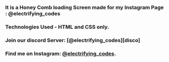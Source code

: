 ### It is a Honey Comb loading Screen made for my Instagram Page : @electrifying_codes

### Technologies Used - HTML and CSS only.

### Join our discord Server: [@electrifying_codes][disco]
### Find me on Instagram: [@electrifying_codes][Instagram].

[instagram]: https://www.instagram.com/electrifying_codes
